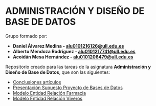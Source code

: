 # ADMINISTRACIÓN Y DISEÑO DE BASE DE DATOS

Grupo formado por:

 * **Daniel Álvarez Medina - [alu0101216126@ull.edu.es](alu0101216126@ull.edu.es)**
 * **Alberto Mendoza Rodríguez - [alu0101217741@ull.edu.es](alu0101217741@ull.edu.es)**
 * **Acoidán Mesa Hernández - [alu0101206479@ull.edu.es](alu0101206479@ull.edu.es)**

Repositorio creado para las tareas de la asignatura **Administración y Diseño de Base de Datos**, que son las siguientes:
  * [Conclusiones artículos](https://github.com/alu0101216126/ADBDD/tree/main/Conclusiones%20art%C3%ADculos)
  * [Presentación Supuesto Proyecto de Bases de Datos](https://github.com/alu0101216126/ADBDD/blob/main/Presentaci%C3%B3n%20Supuesto%20Proyecto%20de%20Bases%20de%20Datos/An%C3%A1lisis%20del%20supuesto.md)
  * [Modelo Entidad Relación Farmacia](https://github.com/alu0101216126/ADBDD/blob/main/Modelo%20de%20Entidad-Relaci%C3%B3n%20Farmacia/Modelo%20de%20Entidad-Relaci%C3%B3n%20Farmacia.png)
  * [Modelo Entidad Relación Viveros](https://github.com/alu0101216126/ADBDD/blob/main/Modelo%20de%20Entidad-Relaci%C3%B3n%20Vivero/Modelo%20de%20Entidad-Relaci%C3%B3n%20Vivero.png)
